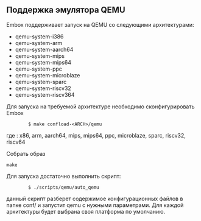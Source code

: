 ## Поддержка эмулятора QEMU

Embox поддерживает запуск на QEMU со следующими архитектурами:

* qemu-system-i386
* qemu-system-arm
* qemu-system-aarch64
* qemu-system-mips
* qemu-system-mips64
* qemu-system-ppc
* qemu-system-microblaze
* qemu-system-sparc
* qemu-system-riscv32
* qemu-system-riscv364

Для запуска на требуемой архитектуре необходимо сконфигурировать Embox

```
        $ make confload-<ARCH>/qemu
```
где <ARCH>: x86, arm, aarch64, mips, mips64, ppc, microblaze, sparc, riscv32, riscv64

Собрать образ
```
make
```

Для запуска достаточно выполнить скрипт:
```
        $ ./scripts/qemu/auto_qemu
```
данный скрипт разберет содержимое конфигурационных файлов в папке conf/ и запустит qemu c нужными параметрами. Для каждой архитектуры будет выбрана своя платформа по умолчанию.
